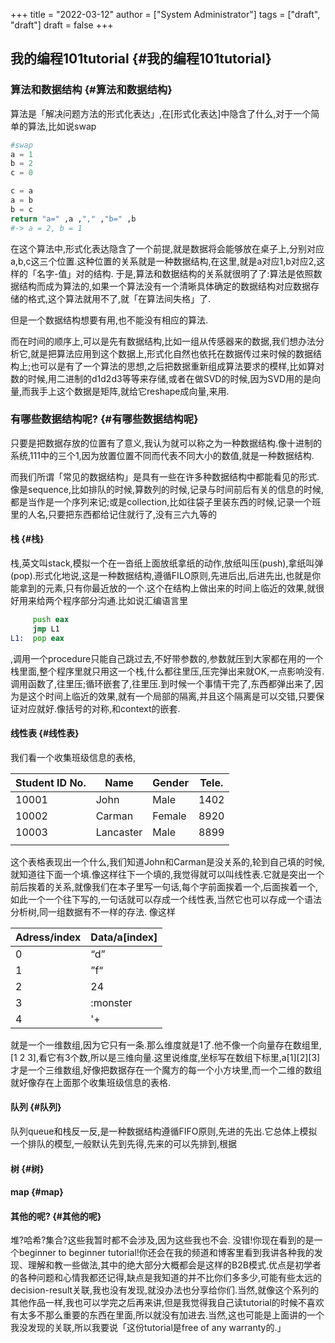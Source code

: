+++
title = "2022-03-12"
author = ["System Administrator"]
tags = ["draft", "draft"]
draft = false
+++

## 我的编程101tutorial {#我的编程101tutorial}


### 算法和数据结构 {#算法和数据结构}

算法是「解决问题方法的形式化表达」,在[形式化表达]中隐含了什么,对于一个简单的算法,比如说swap

```python
#swap
a = 1
b = 2
c = 0

c = a
a = b
b = c
return "a=" ,a ,"," ,"b=" ,b
#-> a = 2, b = 1
```

在这个算法中,形式化表达隐含了一个前提,就是数据将会能够放在桌子上,分别对应a,b,c这三个位置.这种位置的关系就是一种数据结构,在这里,就是a对应1,b对应2,这样的「名字-值」对的结构.
于是,算法和数据结构的关系就很明了了:算法是依照数据结构而成为算法的,如果一个算法没有一个清晰具体确定的数据结构对应数据存储的格式,这个算法就用不了,就「在算法间失格」了.

但是一个数据结构想要有用,也不能没有相应的算法.

而在时间的顺序上,可以是先有数据结构,比如一组从传感器来的数据,我们想办法分析它,就是把算法应用到这个数据上,形式化自然也依托在数据传过来时候的数据结构上;也可以是有了一个算法的思想,之后把数据重新组成算法要求的模样,比如算对数的时候,用二进制的d1d2d3等等来存储,或者在做SVD的时候,因为SVD用的是向量,而我手上这个数据是矩阵,就给它reshape成向量,来用.


### 有哪些数据结构呢? {#有哪些数据结构呢}

只要是把数据存放的位置有了意义,我认为就可以称之为一种数据结构.像十进制的系统,111中的三个1,因为放置位置不同而代表不同大小的数值,就是一种数据结构.

而我们所谓「常见的数据结构」是具有一些在许多种数据结构中都能看见的形式.像是sequence,比如排队的时候,算数列的时候,记录与时间前后有关的信息的时候,都是当作是一个序列来记;或是collection,比如往袋子里装东西的时候,记录一个班里的人名,只要把东西都给记住就行了,没有三六九等的


#### 栈 {#栈}

栈,英文叫stack,模拟一个在一沓纸上面放纸拿纸的动作,放纸叫压(push),拿纸叫弹(pop).形式化地说,这是一种数据结构,遵循FILO原则,先进后出,后进先出,也就是你能拿到的元素,只有你最近放的一个.这个在结构上做出来的时间上临近的效果,就很好用来给两个程序部分沟通.比如说汇编语言里

```asm
     push eax
     jmp L1
L1:  pop eax


```

,调用一个procedure只能自己跳过去,不好带参数的,参数就压到大家都在用的一个栈里面,整个程序里就只用这一个栈,什么都往里压,压完弹出来就OK,一点影响没有.调用函数了,往里压;循环嵌套了,往里压.到时候一个事情干完了,东西都弹出来了,因为是这个时间上临近的效果,就有一个局部的隔离,并且这个隔离是可以交错,只要保证对应就好.像括号的对称,和context的嵌套.


#### 线性表 {#线性表}

我们看一个收集班级信息的表格,

| Student ID No. | Name      | Gender | Tele. |
|----------------|-----------|--------|-------|
| 10001          | John      | Male   | 1402  |
| 10002          | Carman    | Female | 8920  |
| 10003          | Lancaster | Male   | 8899  |
|                |           |        |       |

这个表格表现出一个什么,我们知道John和Carman是没关系的,轮到自己填的时候,就知道往下面一个填.像这样往下一个填的,我觉得就可以叫线性表.它就是突出一个前后挨着的关系,就像我们在本子里写一句话,每个字前面挨着一个,后面挨着一个,如此一个一个往下写的,一句话就可以存成一个线性表,当然它也可以存成一个语法分析树,同一组数据有不一样的存法.
像这样

| Adress/index | Data/a[index] |
|--------------|---------------|
| 0            | “d”           |
| 1            | ”f“           |
| 2            | 24            |
| 3            | :monster      |
| 4            | '+            |

就是一个一维数组,因为它只有一条.那么维度就是1了.他不像一个向量存在数组里,[1 2 3],看它有3个数,所以是三维向量.这里说维度,坐标写在数组下标里,a[1][2][3]才是一个三维数组,好像把数据存在一个魔方的每一个小方块里,而一个二维的数组就好像存在上面那个收集班级信息的表格.


#### 队列 {#队列}

队列queue和栈反一反,是一种数据结构遵循FIFO原则,先进的先出.它总体上模拟一个排队的模型,一般默认先到先得,先来的可以先排到,根据


#### 树 {#树}


#### map {#map}


#### 其他的呢? {#其他的呢}

堆?哈希?集合?这些我暂时都不会涉及,因为这些我也不会.
没错!你现在看到的是一个beginner to beginner tutorial!你还会在我的频道和博客里看到我讲各种我的发现、理解和教一些做法,其中的绝大部分大概都会是这样的B2B模式.优点是初学者的各种问题和心情我都还记得,缺点是我知道的并不比你们多多少,可能有些太远的decision-result关联,我也没有发现,就没办法也分享给你们.当然,就像这个系列的其他作品一样,我也可以学完之后再来讲,但是我觉得我自己读tutorial的时候不喜欢有太多不那么重要的东西在里面,所以就没有加进去.当然,这也可能是上面讲的一个我没发现的关联,所以我要说「这份tutorial是free of any warranty的.」